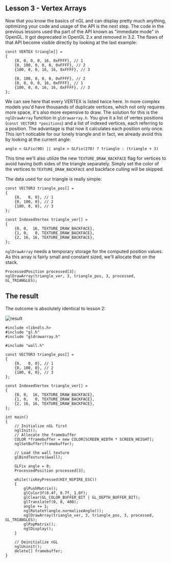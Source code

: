 Lesson 3 - Vertex Arrays
------------------------
Now that you know the basics of nGL and can display pretty much anything,
optimizing your code and usage of the API is the next step.
The code in the previous lessons used tha part of the API known as "immediate mode" in OpenGL. It got deprecated in OpenGL 2.x and removed in 3.2.
The flaws of that API become visible directly by looking at the last example:

```
const VERTEX triangle[] =
{
	{0, 0, 0, 0, 16, 0xFFFF}, // 1
	{0, 100, 0, 0, 0, 0xFFFF}, // 2
	{100, 0, 0, 16, 16, 0xFFFF}, // 3

	{0, 100, 0, 0, 0, 0xFFFF}, // 2
	{0, 0, 0, 0, 16, 0xFFFF}, // 1
	{100, 0, 0, 16, 16, 0xFFFF}, // 3
};
```

We can see here that every VERTEX is listed twice here.
In more complex models you'd have thousands of duplicate vertices, which not only requires more space, it's also more expensive to draw.
The solution for this is the ```nglDrawArray``` function in ```gldrawarray.h```.
You give it a list of vertex positions (<nobr>```const VECTOR3 *positions```</nobr>) and a list of indexed vertices, each referring to a position.
The advantage is that now it calculates each position only once.
This isn't noticable for our lonely triangle and in fact, we already avoid this by looking at the current angle:

```angle < GLFix(90) || angle > GLFix(270) ? triangle : (triangle + 3)```

This time we'll also utilize the new ```TEXTURE_DRAW_BACKFACE``` flag for vertices
to avoid having both sides of the triangle separately.
Simply set the color of the vertices to ```TEXTURE_DRAW_BACKFACE``` and backface culling will be skipped.

The data used for our triangle is really simple:

```
const VECTOR3 triangle_pos[] =
{
	{0,   0, 0}, // 1
	{0, 100, 0}, // 2
	{100, 0, 0}, // 3
};

const IndexedVertex triangle_ver[] =
{
    {0, 0,  16, TEXTURE_DRAW_BACKFACE},
    {1, 0,   0, TEXTURE_DRAW_BACKFACE},
    {2, 16, 16, TEXTURE_DRAW_BACKFACE},
};
```

```nglDrawArray``` needs a temporary storage for the computed position values.
As this array is fairly small and constant sized, we'll allocate that on the stack.

```
ProcessedPosition processed[3];
nglDrawArray(triangle_ver, 3, triangle_pos, 3, processed, GL_TRIANGLES);
```
The result
----------

The outcome is absolutely identical to lesson 2:

![result](http://i.imgur.com/wf68Z2h.gif)

```
#include <libndls.h>
#include "gl.h"
#include "gldrawarray.h"

#include "wall.h"

const VECTOR3 triangle_pos[] =
{
	{0,   0, 0}, // 1
	{0, 100, 0}, // 2
	{100, 0, 0}, // 3
};

const IndexedVertex triangle_ver[] =
{
    {0, 0,  16, TEXTURE_DRAW_BACKFACE},
    {1, 0,   0, TEXTURE_DRAW_BACKFACE},
    {2, 16, 16, TEXTURE_DRAW_BACKFACE},
};

int main()
{
    // Initialize nGL first
    nglInit();
    // Allocate the framebuffer
    COLOR *framebuffer = new COLOR[SCREEN_WIDTH * SCREEN_HEIGHT];
    nglSetBuffer(framebuffer);

	// Load the wall texture
	glBindTexture(&wall);

	GLFix angle = 0;
    ProcessedPosition processed[3];

    while(!isKeyPressed(KEY_NSPIRE_ESC))
    {
		glPushMatrix();
		glColor3f(0.4f, 0.7f, 1.0f);
        glClear(GL_COLOR_BUFFER_BIT | GL_DEPTH_BUFFER_BIT);
		glTranslatef(0, 0, 400);
		angle += 1;
		nglRotateY(angle.normaliseAngle());
        nglDrawArray(triangle_ver, 3, triangle_pos, 3, processed, GL_TRIANGLES);
		glPopMatrix();
        nglDisplay();
    }

    // Deinitialize nGL
    nglUninit();
    delete[] framebuffer;
}
```
